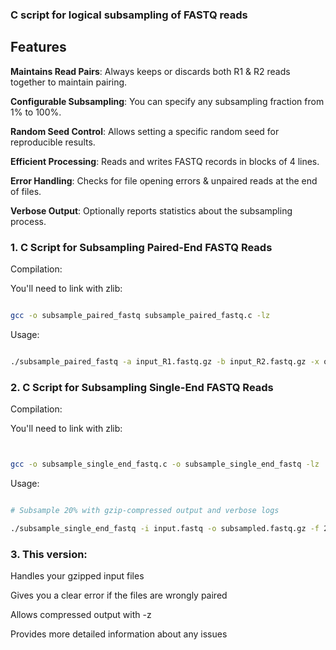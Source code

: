 ### C script for logical subsampling of FASTQ reads

## Features

**Maintains Read Pairs**: Always keeps or discards both R1 & R2 reads together to maintain pairing.

**Configurable Subsampling**: You can specify any subsampling fraction from 1% to 100%.

**Random Seed Control**: Allows setting a specific random seed for reproducible results.

**Efficient Processing**: Reads and writes FASTQ records in blocks of 4 lines.

**Error Handling**: Checks for file opening errors & unpaired reads at the end of files.

**Verbose Output**: Optionally reports statistics about the subsampling process.




### 1. C Script for Subsampling Paired-End FASTQ Reads

Compilation:

You'll need to link with zlib:

```bash

gcc -o subsample_paired_fastq subsample_paired_fastq.c -lz


```

Usage:

```bash

./subsample_paired_fastq -a input_R1.fastq.gz -b input_R2.fastq.gz -x output_R1.fastq -y output_R2.fastq -f 10 -z


```

### 2. C Script for Subsampling Single-End FASTQ Reads

Compilation:

You'll need to link with zlib:

```bash


gcc -o subsample_single_end_fastq.c -o subsample_single_end_fastq -lz

```

Usage:

```bash

# Subsample 20% with gzip-compressed output and verbose logs

./subsample_single_end_fastq -i input.fastq -o subsampled.fastq.gz -f 20 -z -v

```
### 3. This version:

Handles your gzipped input files

Gives you a clear error if the files are wrongly paired

Allows compressed output with -z

Provides more detailed information about any issues
